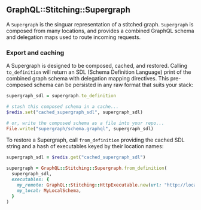## GraphQL::Stitching::Supergraph

A `Supergraph` is the singuar representation of a stitched graph. `Supergraph` is composed from many locations, and provides a combined GraphQL schema and delegation maps used to route incoming requests.

### Export and caching

A Supergraph is designed to be composed, cached, and restored. Calling `to_definition` will return an SDL (Schema Definition Language) print of the combined graph schema with delegation mapping directives. This pre-composed schema can be persisted in any raw format that suits your stack:

```ruby
supergraph_sdl = supergraph.to_definition

# stash this composed schema in a cache...
$redis.set("cached_supergraph_sdl", supergraph_sdl)

# or, write the composed schema as a file into your repo...
File.write("supergraph/schema.graphql", supergraph_sdl)
```

To restore a Supergraph, call `from_definition` providing the cached SDL string and a hash of executables keyed by their location names:

```ruby
supergraph_sdl = $redis.get("cached_supergraph_sdl")

supergraph = GraphQL::Stitching::Supergraph.from_definition(
  supergraph_sdl,
  executables: {
    my_remote: GraphQL::Stitching::HttpExecutable.new(url: "http://localhost:3000"),
    my_local: MyLocalSchema,
  }
)
```
